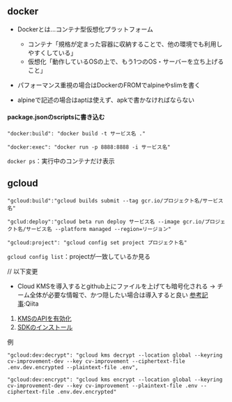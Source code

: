 ## docker

- Dockerとは...コンテナ型仮想化プラットフォーム
    - コンテナ「規格が定まった容器に収納することで、他の環境でも利用しやすくしている」
    - 仮想化「動作しているOSの上で、もう1つのOS・サーバーを立ち上げること」

- パフォーマンス重視の場合はDockerのFROMでalpineやslimを書く
- alpineで記述の場合はaptは使えず、apkで書かなければならない

#### package.jsonのscriptsに書き込む

    "docker:build": "docker build -t サービス名 ."

    "docker:exec": "docker run -p 8888:8888 -i サービス名"

`docker ps`：実行中のコンテナだけ表示

## gcloud

    "gcloud:build":"gcloud builds submit --tag gcr.io/プロジェクト名/サービス名"

    "gclud:deploy":"gcloud beta run deploy サービス名 --image gcr.io/プロジェクト名/サービス名 --platform managed --region=リージョン"

    "gcloud:project": "gcloud config set project プロジェクト名"

`gcloud config list`：projectが一致しているか見る 

// 以下変更
- Cloud KMSを導入するとgithub上にファイルを上げても暗号化される
&rarr; チーム全体が必要な情報で、かつ隠したい場合は導入すると良い
[参考記事](https://qiita.com/takasp/items/99270cf3bf0546f7e55e):Qiita

1. [KMSのAPIを有効化](https://console.cloud.google.com/flows/enableapi?apiid=cloudkms.googleapis.com)
1. [SDKのインストール](https://cloud.google.com/sdk/docs/install)

例

    "gcloud:dev:decrypt": "gcloud kms decrypt --location global --keyring cv-improvement-dev --key cv-improvement --ciphertext-file .env.dev.encrypted --plaintext-file .env",

    "gcloud:dev:encrypt": "gcloud kms encrypt --location global --keyring cv-improvement-dev --key cv-improvement --plaintext-file .env --ciphertext-file .env.dev.encrypted"
